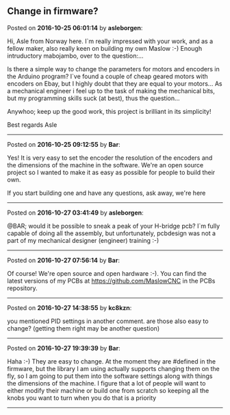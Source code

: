 ## Change in firmware?
Posted on **2016-10-25 06:01:14** by **asleborgen**:

Hi, Asle from Norway here. 
I`m really impressed with your work, and as a fellow maker, also really keen on building my own Maslow :-)
Enough intruductory mabojambo, over to the question:...

Is there a simple way to change the parameters for motors and encoders in the Arduino program? I`ve found a couple of cheap geared motors with encoders on Ebay, but I highly doubt that they are equal to your motors... As a mechanical engineer i feel up to the task of making the mechanical bits, but my programming skills suck (at best), thus the question...

Anywhoo; keep up the good work, this project is brilliant in its simplicity!

Best regards
Asle

---

Posted on **2016-10-25 09:12:55** by **Bar**:

Yes! It is very easy to set the encoder the resolution of the encoders and the dimensions of the machine in the software. We're an open source project so I wanted to make it as easy as possible for people to build their own. 

If you start building one and have any questions, ask away, we're here

---

Posted on **2016-10-27 03:41:49** by **asleborgen**:

@BAR; would it be possible to sneak a peak of your H-bridge pcb? I`m fully capable of doing all the assembly, but unfortunately, pcbdesign was not a part of my mechanical designer (engineer) training :-)

---

Posted on **2016-10-27 07:56:14** by **Bar**:

Of course! We're open source and open hardware :-). You can find the latest versions of my PCBs at https://github.com/MaslowCNC in the PCBs repository.

---

Posted on **2016-10-27 14:38:55** by **kc8kzn**:

you mentioned PID settings in another comment. are those also easy to change? (getting them right may be another question)

---

Posted on **2016-10-27 19:39:39** by **Bar**:

Haha :-) They are easy to change. At the moment they are #defined in the firmware, but the library I am using actually supports changing them on the fly, so I am going to put them into the software settings along with things the dimensions of the machine. I figure that a lot of people will want to either modify their machine or build one from scratch so keeping all the knobs you want to turn when you do that is a priority

---


